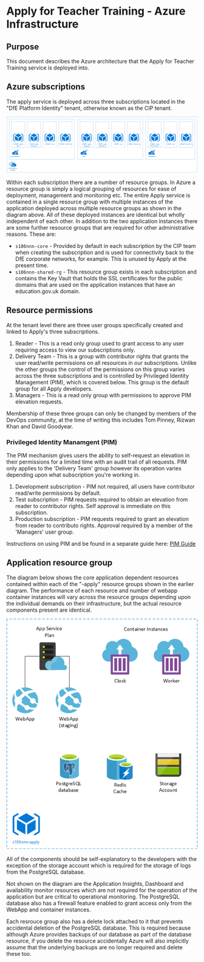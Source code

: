 # Apply for Teacher Training - Azure Infrastructure 

## Purpose

This document describes the Azure architecture that the Apply for Teacher Training service is deployed into.

## Azure subscriptions

The apply service is deployed across three subscriptions located in the "DfE Platform Identity" tenant, otherwise known as the CIP tenant.

![Azure Infrstructure - Subscriptions](architecture-subscriptions.png)

Within each subscription there are a number of resource groups. In Azure a resource group is simply a logical grouping of resources for ease of deployment, management and monitoring etc. The entire Apply service is contained in a single resource group with multiple instances of the application deployed across multiple resource groups as shown in the diagram above. All of these deployed instances are identical but wholly independent of each other. In addition to the two application instances there are some further resource groups that are required for other administrative reasons. These are:

- `s106nnn-core` - Provided by default in each subscription by the CIP team when creating the subscription and is used for connectivity back to the DfE corporate networks, for example. This is unused by Apply at the present time.
- `s106nnn-shared-rg` - This resource group exists in each subscription and contains the Key Vault that holds the SSL certificates for the public domains that are used on the application instances that have an education.gov.uk domain.

## Resource permissions

At the tenant level there are three user groups specifically created and linked to Apply's three subscriptions.

1. Reader - This is a read only group used to grant access to any user requiring access to view our subscriptions only.
1. Delivery Team - This is a group with contributor rights that grants the user read/write permissions on all resources in our subscriptions. Unlike the other groups the control of the permissions on this group varies across the three subscriptions and is controlled by Privileged Identity Management (PIM), which is covered below. This group is the default group for all Apply developers.
1. Managers - This is a read only group with permissions to approve PIM elevation requests.

Membership of these three groups can only be changed by members of the DevOps community, at the time of writing this includes Tom Pinney, Rizwan Khan and David Goodyear.

### Privileged Identity Manamgent (PIM)

The PIM mechanism gives users the ability to self-request an elevation in their permissions for a limited time with an audit trail of all requests. PIM only applies to the 'Delivery Team' group however its operation varies depending upon what subscription you're working in.
1. Development subscription - PIM not required, all users have contributor read/write permissions by default.
1. Test subscription - PIM requests required to obtain an elevation from reader to contributor rights. Self approval is immediate on this subscription.
1. Production subscription - PIM requests required to grant an elevation from reader to contributo rights. Approval required by a member of the 'Managers' user group.

Instructions on using PIM and be found in a separate guide here: [PIM Guide](pim-guide.md)

## Application resource group

The diagram below shows the core application dependent resources contained within each of the "-apply" resource groups shown in the earlier diagram. The performance of each resource and number of webapp container instances will vary across the resource groups depending upon the individual demands on their infrastructure, but the actual resource components present are identical.

![Azure Infrstructure - Resource Groups](architecture-resource-groups.png)

All of the components should be self-explanatory to the developers with the exception of the storage account which is required for the storage of logs from the PostgreSQL database.

Not shown on the diagram are the Application Insights, Dashboard and availability monitor resources which are not required for the operation of the application but are critical to operational monitoring. The PostgreSQL database also has a firewall feature enabled to grant access only from the WebApp and container instances.

Each resrouce group also has a delete lock attached to it that prevents accidental deletion of the PostgreSQL database. This is required because although Azure provides backups of our database as part of the database resource, if you delete the resource accidentally Azure will also implicitly assume that the underlying backups are no longer required and delete these too.
